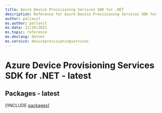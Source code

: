 ```yaml
---
title: Azure Device Provisioning Services SDK for .NET
description: Reference for Azure Device Provisioning Services SDK for .NET
author: pallavit
ms.author: pallavit
ms.data: 11/24/2022
ms.topic: reference
ms.devlang: dotnet
ms.service: deviceprovisioningservices
---
```

# Azure Device Provisioning Services SDK for .NET - latest
## Packages - latest
[!INCLUDE [packages](device-provisioning-services-index.md)]